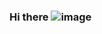 ### Hi there ![image](https://user-images.githubusercontent.com/53989167/155066292-4c11c82d-41ce-4b73-a81b-2675cf6c6666.png)


<!--
**hyeong-jun-kim/hyeong-jun-kim** is a ✨ _special_ ✨ repository because its `README.md` (this file) appears on your GitHub profile.

Here are some ideas to get you started:

- 🔭 I’m currently working on ...
- 🌱 I’m currently learning ...
- 👯 I’m looking to collaborate on ...
- 🤔 I’m looking for help with ...
- 💬 Ask me about ...
- 📫 How to reach me: ...
- 😄 Pronouns: ...
- ⚡ Fun fact: ...
-->
